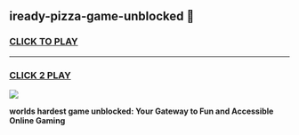 
## iready-pizza-game-unblocked 👋
<h3>
<a href="https://premium.freeplayer.one?title=iready-pizza-game-unblocked&ref=14F">CLICK TO PLAY</a></h3>
<hr>

<h3>
<a href="https://premium.freeplayer.one?title=iready-pizza-game-unblocked&ref=14F">CLICK 2 PLAY</a>
  
</h3>

<a href="https://premium.freeplayer.one?title=iready-pizza-game-unblocked&ref=12F/"><img src="https://clearcache.store/games.png"></a>


**worlds hardest game unblocked: Your Gateway to Fun and Accessible Online Gaming**
